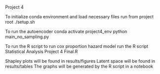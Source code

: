 Project 4

To initialize conda environment and load necessary files run from project root
    ./setup.sh

To run the autoencoder
    conda activate project4_env
    python main_no_sampling.py

To run the R script to run cox proportion hazard model run the R script
    Statistical Analysis Project 4 Final.R

Shapley plots will be found in results/figures
Latent space will be found in results/tables
The graphs will be generated by the R script in a notebook
